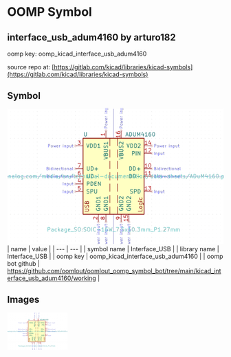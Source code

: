 # OOMP Symbol  
## interface_usb_adum4160  by arturo182  
  
oomp key: oomp_kicad_interface_usb_adum4160  
  
source repo at: [https://gitlab.com/kicad/libraries/kicad-symbols](https://gitlab.com/kicad/libraries/kicad-symbols)  
## Symbol  
  
[![working.png](working_600.png)](working.png)  
| name | value | 
| --- | --- | 
| symbol name | Interface_USB | 
| library name | Interface_USB | 
| oomp key | oomp_kicad_interface_usb_adum4160 | 
| oomp bot github | https://github.com/oomlout/oomlout_oomp_symbol_bot/tree/main/kicad_interface_usb_adum4160/working | 
## Images  
  
[![working.png](working_140.png)](working.png)  
